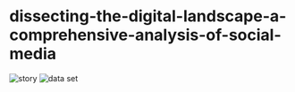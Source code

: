# dissecting-the-digital-landscape-a-comprehensive-analysis-of-social-media
![story](https://github.com/Vyshnavipadebettu/dissecting-the-digital-landscape-a-comprehensive-analysis-of-social-media/assets/141228308/949380f4-ee68-4bd5-998e-b1b4661f02a8)
![data set](https://github.com/Vyshnavipadebettu/dissecting-the-digital-landscape-a-comprehensive-analysis-of-social-media/assets/141228308/7571075d-0d71-4867-8a7f-147706fc8139)
